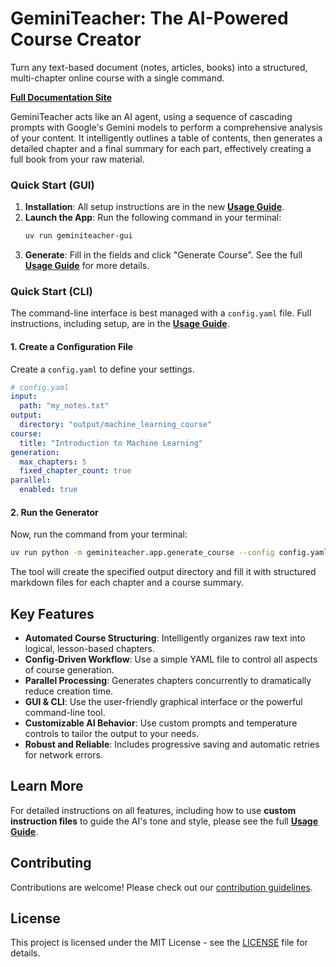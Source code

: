 # GeminiTeacher: The AI-Powered Course Creator

Turn any text-based document (notes, articles, books) into a structured, multi-chapter online course with a single command.

**[Full Documentation Site](https://supersheepbear.github.io/GeminiTeacher/)**

GeminiTeacher acts like an AI agent, using a sequence of cascading prompts with Google's Gemini models to perform a comprehensive analysis of your content. It intelligently outlines a table of contents, then generates a detailed chapter and a final summary for each part, effectively creating a full book from your raw material.

### Quick Start (GUI)

1.  **Installation**: All setup instructions are in the new [**Usage Guide**](./docs/usage.md).
2.  **Launch the App**: Run the following command in your terminal:
    ```bash
    uv run geminiteacher-gui
    ```
3.  **Generate**: Fill in the fields and click "Generate Course". See the full [**Usage Guide**](./docs/usage.md) for more details.

### Quick Start (CLI)

The command-line interface is best managed with a `config.yaml` file. Full instructions, including setup, are in the [**Usage Guide**](./docs/usage.md).

#### 1. Create a Configuration File

Create a `config.yaml` to define your settings.

```yaml
# config.yaml
input:
  path: "my_notes.txt"
output:
  directory: "output/machine_learning_course"
course:
  title: "Introduction to Machine Learning"
generation:
  max_chapters: 5
  fixed_chapter_count: true
parallel:
  enabled: true
```

#### 2. Run the Generator

Now, run the command from your terminal:

```bash
uv run python -m geminiteacher.app.generate_course --config config.yaml
```

The tool will create the specified output directory and fill it with structured markdown files for each chapter and a course summary.

## Key Features

- **Automated Course Structuring**: Intelligently organizes raw text into logical, lesson-based chapters.
- **Config-Driven Workflow**: Use a simple YAML file to control all aspects of course generation.
- **Parallel Processing**: Generates chapters concurrently to dramatically reduce creation time.
- **GUI & CLI**: Use the user-friendly graphical interface or the powerful command-line tool.
- **Customizable AI Behavior**: Use custom prompts and temperature controls to tailor the output to your needs.
- **Robust and Reliable**: Includes progressive saving and automatic retries for network errors.

## Learn More

For detailed instructions on all features, including how to use **custom instruction files** to guide the AI's tone and style, please see the full [**Usage Guide**](./docs/usage.md).

## Contributing

Contributions are welcome! Please check out our [contribution guidelines](CONTRIBUTING.md).

## License

This project is licensed under the MIT License - see the [LICENSE](LICENSE) file for details.
